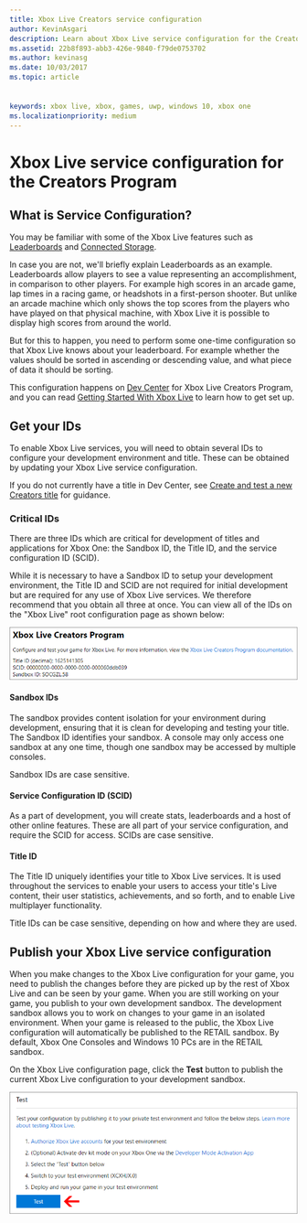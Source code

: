 ```yaml
---
title: Xbox Live Creators service configuration
author: KevinAsgari
description: Learn about Xbox Live service configuration for the Creators Program.
ms.assetid: 22b8f893-abb3-426e-9840-f79de0753702
ms.author: kevinasg
ms.date: 10/03/2017
ms.topic: article


keywords: xbox live, xbox, games, uwp, windows 10, xbox one
ms.localizationpriority: medium
---
```


# Xbox Live service configuration for the Creators Program

## What is Service Configuration?

You may be familiar with some of the Xbox Live features such as [Leaderboards](../leaderboards-and-stats-2017/leaderboards.md) and [Connected Storage](../storage-platform/connected-storage/connected-storage-technical-overview.md).

In case you are not, we'll briefly explain Leaderboards as an example. Leaderboards allow players to see a value representing an accomplishment, in comparison to other players. For example high scores in an arcade game, lap times in a racing game, or headshots in a first-person shooter. But unlike an arcade machine which only shows the top scores from the players who have played on that physical machine, with Xbox Live it is possible to display high scores from around the world.

But for this to happen, you need to perform some one-time configuration so that Xbox Live knows about your leaderboard. For example whether the values should be sorted in ascending or descending value, and what piece of data it should be sorting.

This configuration happens on [Dev Center](http://dev.windows.com) for Xbox Live Creators Program, and you can read [Getting Started With Xbox Live](get-started-with-xbox-live-creators.md) to learn how to get set up.

## Get your IDs

To enable Xbox Live services, you will need to obtain several IDs to configure your development environment and title. These can be obtained by updating your Xbox Live service configuration.

If you do not currently have a title in Dev Center, see [Create and test a new Creators title](create-and-test-a-new-creators-title.md) for guidance.

### Critical IDs

There are three IDs which are critical for development of titles and applications for Xbox One: the Sandbox ID, the Title ID, and the service configuration ID (SCID).

While it is necessary to have a Sandbox ID to setup your development environment, the Title ID and SCID are not required for initial development but are required for any use of Xbox Live services. We therefore recommend that you obtain all three at once. You can view all of the IDs on the "Xbox Live" root configuration page as shown below:

![](../images/getting_started/devcenter_sandbox_id.png)

#### Sandbox IDs

The sandbox provides content isolation for your environment during development, ensuring that it is clean for developing and testing your title. The Sandbox ID identifies your sandbox. A console may only access one sandbox at any one time, though one sandbox may be accessed by multiple consoles.

Sandbox IDs are case sensitive.

#### Service Configuration ID (SCID)

As a part of development, you will create stats, leaderboards and a host of other online features. These are all part of your service configuration, and require the SCID for access. SCIDs are case sensitive.

#### Title ID

The Title ID uniquely identifies your title to Xbox Live services. It is used throughout the services to enable your users to access your title's Live content, their user statistics, achievements, and so forth, and to enable Live multiplayer functionality.

Title IDs can be case sensitive, depending on how and where they are used.

## Publish your Xbox Live service configuration

When you make changes to the Xbox Live configuration for your game, you need to publish the changes before they are picked up by the rest of Xbox Live and can be seen by your game. When you are still working on your game, you publish to your own development sandbox. The development sandbox allows you to work on changes to your game in an isolated environment. When your game is released to the public, the Xbox Live configuration will automatically be published to the RETAIL sandbox.
By default, Xbox One Consoles and Windows 10 PCs are in the RETAIL sandbox.

On the Xbox Live configuration page, click the **Test** button to publish the current Xbox Live configuration to your development sandbox.

![](../images/creators_udc/creators_udc_xboxlive_config_test.png)